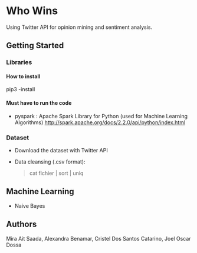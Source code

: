# Who Wins

Using Twitter API for opinion mining and sentiment analysis. 

## Getting Started

### Libraries

#### How to install

  pip3 -install <library name>

#### Must have to run the code

- pyspark : Apache Spark Library for Python (used for Machine Learning Algorithms)
  http://spark.apache.org/docs/2.2.0/api/python/index.html


### Dataset

- Download the dataset with Twitter API

- Data cleansing (.csv format):
  > cat fichier | sort | uniq 

## Machine Learning

- Naive Bayes



## Authors

Mira Ait Saada, Alexandra Benamar, Cristel Dos Santos Catarino, Joel Oscar Dossa
